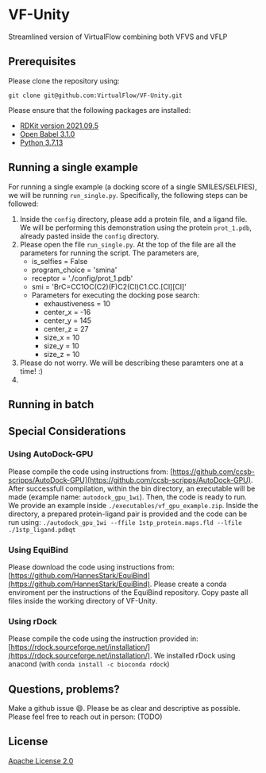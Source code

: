 # VF-Unity
Streamlined version of VirtualFlow combining both VFVS and VFLP


## Prerequisites
Please clone the repository using: 
```
git clone git@github.com:VirtualFlow/VF-Unity.git
```
Please ensure that the following packages are installed: 
- [RDKit version 2021.09.5](https://www.rdkit.org/docs/Install.html)
- [Open Babel 3.1.0](https://openbabel.org/docs/dev/Installation/install.html)
- [Python 3.7.13](https://www.python.org/downloads/)



## Running a single example
For running a single example (a docking score of a single SMILES/SELFIES), we will be running `run_single.py`. Specifically, the following steps can be followed: 
1. Inside the `config` directory, please add a protein file, and a ligand file. We will be performing this demonstration using the protein `prot_1.pdb`, already pasted inside the `config` directory.
2. Please open the file `run_single.py`. At the top of the file are all the parameters for running the script. The parameters are, 
   - is_selfies     = False 
   - program_choice = 'smina' 
   - receptor       = './config/prot_1.pdb'
   - smi            = 'BrC=CC1OC(C2)(F)C2(Cl)C1.CC.[Cl][Cl]'
   - Parameters for executing the docking pose search: 
     - exhaustiveness = 10
     - center_x       = -16  
     - center_y       = 145  
     - center_z       = 27   
     - size_x         = 10  
     - size_y         = 10   
     - size_z         = 10   
3. Please do not worry. We will be describing these paramters one at a time! :)
4. 


## Running in batch 


## Special Considerations
### Using AutoDock-GPU
Please compile the code using instructions from: [https://github.com/ccsb-scripps/AutoDock-GPU](https://github.com/ccsb-scripps/AutoDock-GPU). 
After successfull compilation, within the bin directory, an executable will be made (example name: `autodock_gpu_1wi`). Then, the code is ready to run. 
We provide an example inside `./executables/vf_gpu_example.zip`. Inside the directory, a prepared protein-ligand pair is provided and the code can be run 
using: `./autodock_gpu_1wi --ffile 1stp_protein.maps.fld --lfile ./1stp_ligand.pdbqt`


### Using EquiBind
Please download the code using instructions from: [https://github.com/HannesStark/EquiBind](https://github.com/HannesStark/EquiBind). 
Please create a conda enviroment per the instructions of the EquiBind repository. 
Copy paste all files inside the working directory of VF-Unity. 


### Using rDock
Please compile the code using the instruction provided in: [https://rdock.sourceforge.net/installation/](https://rdock.sourceforge.net/installation/). 
We installed rDock using anacond (with `conda install -c bioconda rdock`)


## Questions, problems?
Make a github issue 😄. Please be as clear and descriptive as possible. Please feel free to reach
out in person: (TODO)

## License

[Apache License 2.0](https://choosealicense.com/licenses/apache-2.0/)
